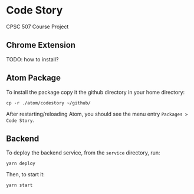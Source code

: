# Code Story
CPSC 507 Course Project

## Chrome Extension
TODO: how to install?

## Atom Package
To install the package copy it the github directory in your home directory:
```
cp -r ./atom/codestory ~/github/
```

After restarting/reloading Atom, you should see the menu entry `Packages > Code Story`.

## Backend
To deploy the backend service, from the `service` directory, run:
```
yarn deploy
```

Then, to start it:
```
yarn start
```
